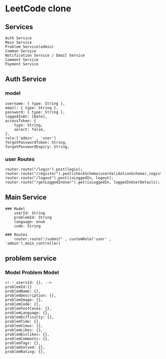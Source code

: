# LeetCode clone

## Services

    Auth Service
    Main Service
    Problem Service(admin)
    Common Service
    Notification Service / Email Service
    Comment Service
    Payment Service

## Auth Service

### model

    username: { type: String },
    email: { type: String },
    password: { type: String },
    loggedInAt: [Date],
    accessToken: {
        type: String,
        select: false,
    },
    role:['admin' , 'user']
    forgotPasswordToken: String,
    forgotPasswordExpiry: String,

### user Routes

    router.route("/login").post(login);
    router.route("/register").post(checkSchema(userValidationSchema),registerUser);
    router.route("/logout").post(isLoggedIn, logout);
    router.route("/getLoggedInUser").get(isLoggedIn, loggedInUserDetails);

## Main Service

    ### Model
        userId: String
        problemId: String
        language: enum
        code: String

    ### Routes
        router.route("/submit" , customRole('user' , 'admin'),main_controller)

## problem service

### Model Problem Model

    <!-- usersId: {}, -->
    problemId:{}
    problemName: {},
    problemDescription: {},
    problemImage: {},
    problemCode: {},
    problemTestCases: {},
    problemLanguage: {},
    problemDifficulty: {},
    problemTime: {},
    problemViews: {},
    problemLikes: {},
    problemDislikes: {},
    problemComments: {},
    problemTags: {},
    problemSolved: {},
    problemRating: {},
